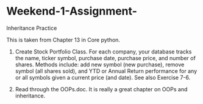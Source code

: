 # Weekend-1-Assignment-
Inheritance Practice

This is taken from Chapter 13 in Core python. 

1) Create Stock Portfolio Class. For each company, your database tracks the name, ticker symbol, purchase date, purchase price, and number of shares. Methods include: add new symbol (new purchase), remove symbol (all shares sold), and YTD or Annual Return performance for any or all symbols given a current price (and date). See also Exercise 7-6.

2) Read through the OOPs.doc. It is really a great chapter on OOPs and inheritance. 
